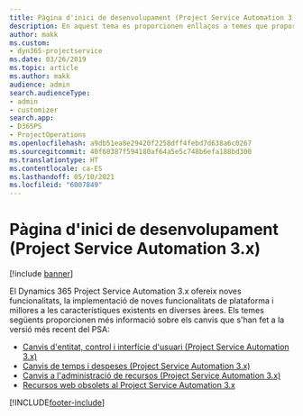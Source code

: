 ```yaml
---
title: Pàgina d'inici de desenvolupament (Project Service Automation 3.x)
description: En aquest tema es proporcionen enllaços a temes que proporcionen informació de desenvolupament de la versió 3.x del Dynamics 365 Project Service Automation (PSA).
author: makk
ms.custom:
- dyn365-projectservice
ms.date: 03/26/2019
ms.topic: article
ms.author: makk
audience: admin
search.audienceType:
- admin
- customizer
search.app:
- D365PS
- ProjectOperations
ms.openlocfilehash: a9db51ea8e29420f2258dff4febd7d638a6c0267
ms.sourcegitcommit: 40f68387f594180af64a5e5c748b6efa188bd300
ms.translationtype: HT
ms.contentlocale: ca-ES
ms.lasthandoff: 05/10/2021
ms.locfileid: "6007849"
---
```

# <a name="development-home-page-project-service-automation-3x"></a>Pàgina d'inici de desenvolupament (Project Service Automation 3.x)

[!include [banner](../../includes/psa-now-project-operations.md)]

El Dynamics 365 Project Service Automation 3.x ofereix noves funcionalitats, la implementació de noves funcionalitats de plataforma i millores a les característiques existents en diverses àrees. Els temes següents proporcionen més informació sobre els canvis que s'han fet a la versió més recent del PSA:

- [Canvis d'entitat, control i interfície d'usuari (Project Service Automation 3.x)](../developer-guides/entity-changes-v3.x.md)
- [Canvis de temps i despeses (Project Service Automation 3.x)](../developer-guides/time-expense-changes-v3.x.md)
- [Canvis a l'administració de recursos (Project Service Automation 3.x)](../developer-guides/resource-management-changes-v3.x.md)
- [Recursos web obsolets al Project Service Automation 3.x](../developer-guides/web-resources-deprecated-v3.x.md)


[!INCLUDE[footer-include](../../includes/footer-banner.md)]